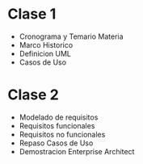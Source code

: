 # Clase 1

* Cronograma y Temario Materia
* Marco Historico
* Definicion UML
* Casos de Uso

# Clase 2

* Modelado de requisitos
* Requisitos funcionales
* Requisitos no funcionales
* Repaso Casos de Uso
* Demostracion Enterprise Architect
